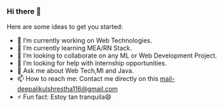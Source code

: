 ### Hi there 👋

Here are some ideas to get you started:

- 🔭 I’m currently working on Web Technologies.
- 🌱 I’m currently learning MEA/RN Stack.
- 👯 I’m looking to collaborate on any ML or Web Development Project.
- 🤔 I’m looking for help with internship opportunities.
- 💬 Ask me about Web Tech,Ml and Java.
- 📫 How to reach me: Contact me directly on this mail-deepalikulshrestha116@gmail.com
- ⚡ Fun fact: Estoy tan tranquila😄 

